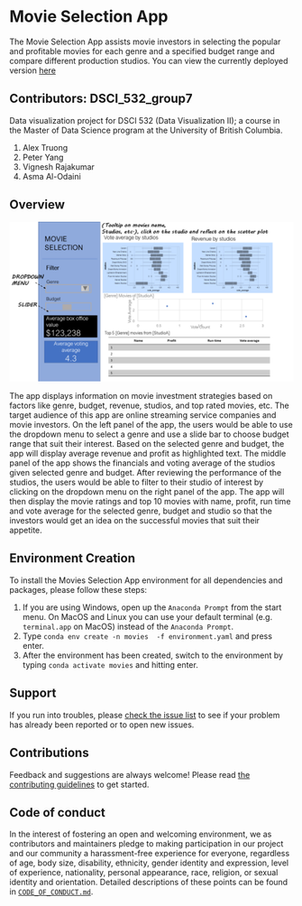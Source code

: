 # Movie Selection App 

The Movie Selection App assists movie investors in selecting the popular and profitable movies for each genre and a specified budget range and compare different production studios. You can view the currently deployed version [here](https://movie-selection-app.herokuapp.com/)

## Contributors: DSCI_532_group7

Data visualization project for DSCI 532 (Data Visualization II); a
course in the Master of Data Science program at the University of
British Columbia.

1. Alex Truong
2. Peter Yang 
3. Vignesh Rajakumar
4. Asma Al-Odaini

## Overview

![app_sketch](docs/images/new_app_sketch.png?raw=true)

The app displays information on movie investment strategies based on factors like genre, budget, revenue, studios, and top rated movies, etc. The target audience of this app are online streaming service companies and movie investors. On the left panel of the app, the users would be able to use the dropdown menu to select a genre and use a slide bar to choose budget range that suit their interest. Based on the selected genre and budget, the app will display average revenue and profit as highlighted text. The middle panel of the app shows the financials and voting average of the studios given selected genre and budget. After reviewing the performance of the studios, the users would be able to filter to their studio of interest by clicking on the dropdown menu on the right panel of the app. The app will then display the movie ratings and top 10 movies with name, profit, run time and vote average for the selected genre, budget and studio so that the investors would get an idea on the successful movies that suit their appetite.

## Environment Creation

To install the Movies Selection App environment for all dependencies and packages, please follow these steps: 

1. If you are using Windows, open up the `Anaconda Prompt` from the start menu.
   On MacOS and Linux you can use your default terminal (e.g. `terminal.app` on
   MacOS) instead of the `Anaconda Prompt`.
2. Type `conda env create -n movies  -f environment.yaml` and press enter.
3. After the environment has been created, switch to the environment by typing `conda activate movies`
   and hitting enter.


## Support

If you run into troubles, please [check the issue
list](https://github.com/UBC-MDS/Movie_Selection/issues) to see
if your problem has already been reported or to open new issues.

## Contributions

Feedback and suggestions are always welcome! Please read [the contributing
guidelines](https://github.com/UBC-MDS/Movie_Selection/blob/main/CONTRIBUTING.md)
to get started.

## Code of conduct

In the interest of fostering an open and welcoming environment, we as contributors and maintainers pledge to making participation in our project and our community a harassment-free experience for everyone, regardless of age, body size, disability, ethnicity, gender identity and expression, level of experience, nationality, personal appearance, race, religion, or sexual identity and orientation. Detailed descriptions
of these points can be found in [`CODE_OF_CONDUCT.md`](https://github.com/UBC-MDS/Movie_Selection/blob/main/CODE_OF_CONDUCT.md).

